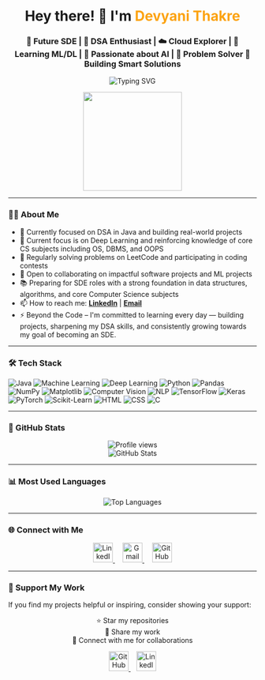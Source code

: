 <h1 align="center">Hey there! 👋 I'm <span style="color:#fca311;">Devyani Thakre</span></h1>
<h3 align="center">🚀 Future SDE | 🧠 DSA Enthusiast | ☁️ Cloud Explorer | 🤖 Learning ML/DL | 🧬 Passionate about AI | 🎯 Problem Solver  🌟 Building Smart Solutions</h3>

<p align="center">
  <img src="https://readme-typing-svg.herokuapp.com?font=Fira+Code&size=22&duration=3000&pause=500&color=F97316&center=true&vCenter=true&width=600&lines=👩‍💻+Software+Developer+in+the+making...;💡+Practicing+DSA+through+Coding+Contests;🎯+Focused+on+SDE+roles;⚡+Turning+Ideas+into+Code" alt="Typing SVG" />
</p>

<p align="center">
  <img src="https://media.giphy.com/media/L8K62iTDkzGX6/giphy.gif" width="200"/>
</p>



---
### 👩‍💻 About Me

- 📌 Currently focused on DSA in Java and building real-world projects
- 🚧 Current focus is on Deep Learning and reinforcing knowledge of core CS subjects including OS, DBMS, and OOPS
- 🧠 Regularly solving problems on LeetCode and participating in coding contests
- 🤝 Open to collaborating on impactful software projects and ML projects
- 📚 Preparing for SDE roles with a strong foundation in data structures, algorithms, and core Computer Science subjects
- 📫 How to reach me: **[LinkedIn](https://www.linkedin.com/in/devyani-thakre-995a562a9)** | **[Email](mailto:thakredevyani20@gmail.com)**
- ⚡ Beyond the Code – I'm committed to learning every day — building projects, sharpening my DSA skills, and consistently growing towards my goal of becoming an SDE.

---
### 🛠️ Tech Stack

![Java](https://img.shields.io/badge/Java-007396?logo=java&logoColor=white&style=for-the-badge)
![Machine Learning](https://img.shields.io/badge/Machine%20Learning-009688?style=for-the-badge&logo=scikit-learn&logoColor=white)
![Deep Learning](https://img.shields.io/badge/Deep%20Learning-FF6F00?style=for-the-badge&logo=tensorflow&logoColor=white)
![Python](https://img.shields.io/badge/Python-3776AB?logo=python&logoColor=white&style=for-the-badge)
![Pandas](https://img.shields.io/badge/Pandas-150458?style=for-the-badge&logo=pandas&logoColor=white)
![NumPy](https://img.shields.io/badge/Numpy-013243?style=for-the-badge&logo=numpy&logoColor=white)
![Matplotlib](https://img.shields.io/badge/Matplotlib-11557C?style=for-the-badge&logo=matplotlib&logoColor=white)
![Computer Vision](https://img.shields.io/badge/Computer%20Vision-795548?style=for-the-badge&logo=OpenCV&logoColor=white)
![NLP](https://img.shields.io/badge/NLP-8E44AD?style=for-the-badge&logo=spaCy&logoColor=white)
![TensorFlow](https://img.shields.io/badge/TensorFlow-FF6F00?style=for-the-badge&logo=tensorflow&logoColor=white)
![Keras](https://img.shields.io/badge/Keras-D00000?style=for-the-badge&logo=keras&logoColor=white)
![PyTorch](https://img.shields.io/badge/PyTorch-EE4C2C?style=for-the-badge&logo=pytorch&logoColor=white)
![Scikit-Learn](https://img.shields.io/badge/Scikit--Learn-F7931E?style=for-the-badge&logo=scikit-learn&logoColor=white)
![HTML](https://img.shields.io/badge/HTML5-E34F26?logo=html5&logoColor=white&style=for-the-badge)
![CSS](https://img.shields.io/badge/CSS3-1572B6?logo=css3&logoColor=white&style=for-the-badge)
![C](https://img.shields.io/badge/C-00599C?logo=c&logoColor=white&style=for-the-badge)

---
### 🧾 GitHub Stats

<p align="center">
  <img src="https://komarev.com/ghpvc/?username=devyaniii12&label=Profile%20views&color=6b5b95&style=for-the-badge" alt="Profile views" />
  <br>
  <img src="https://github-readme-stats.vercel.app/api?username=devyaniii12&show_icons=true&theme=tokyonight" alt="GitHub Stats" />
</p>


---
### 📊 Most Used Languages

<p align="center">
  <img src="https://github-readme-stats.vercel.app/api/top-langs?username=devyaniii12&layout=compact&theme=tokyonight" alt="Top Languages" />
</p>




---
### 🌐 Connect with Me

<p align="center">
  <a href="https://www.linkedin.com/in/devyani-thakre-995a562a9" target="blank">
    <img src="https://skillicons.dev/icons?i=linkedin" alt="LinkedIn" height="40" />
  </a>
  &nbsp;&nbsp;&nbsp;
  <a href="mailto:thakredevyani20@gmail.com">
    <img src="https://skillicons.dev/icons?i=gmail" alt="Gmail" height="40" />
  </a>
  &nbsp;&nbsp;&nbsp;
  <a href="https://github.com/devyaniii12" target="blank">
    <img src="https://skillicons.dev/icons?i=github" alt="GitHub" height="40" />
  </a>
</p>

---

### 🙌 Support My Work

If you find my projects helpful or inspiring, consider showing your support:

<p align="center">
  ⭐ Star my repositories 
  <br>📣 Share my work  
  <br>💬 Connect with me for collaborations
</p>

<p align="center">
  <a href="https://github.com/devyaniii12" target="blank">
    <img src="https://skillicons.dev/icons?i=github" alt="GitHub" height="40" />
  </a>
  &nbsp;&nbsp;
  <a href="https://www.linkedin.com/in/devyani-thakre-995a562a9" target="blank">
    <img src="https://skillicons.dev/icons?i=linkedin" alt="LinkedIn" height="40" />
  </a>
</p>


